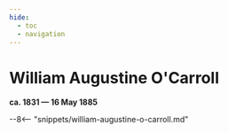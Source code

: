 ```yaml
---
hide:
  - toc
  - navigation 
---
```


# William Augustine O'Carroll 

**ca. 1831 — 16 May 1885**

--8<-- "snippets/william-augustine-o-carroll.md"
